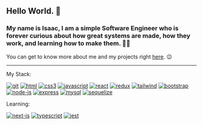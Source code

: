 ## Hello World. 👋

### My name is Isaac, I am a simple Software Engineer who is forever curious about how great systems are made, how they work, and learning how to make them. 👨‍💻 

You can get to know more about me and my projects right [here](https://campsite.bio/codigoisaac). 😉

---

My Stack:

[![git](https://user-images.githubusercontent.com/37576563/160243346-1beba7ff-ca40-4333-a7d8-64bec86000ac.png)](https://git-scm.com/)
[![html](https://user-images.githubusercontent.com/37576563/160243759-a12f5a1b-581c-454b-8a5d-7e86d1aadd2e.png)](https://en.wikipedia.org/wiki/HTML5)
[![css3](https://user-images.githubusercontent.com/37576563/160243802-4d180142-c4d5-49e9-99f8-8d2d1a3546f3.png)](https://en.wikipedia.org/wiki/CSS)
[![javascript](https://user-images.githubusercontent.com/37576563/160047811-bab27e83-35d6-4a27-925b-9b996c573a49.png)](https://en.wikipedia.org/wiki/JavaScript)
[![react](https://user-images.githubusercontent.com/37576563/160046597-131c748c-9609-4836-a8da-678345d29537.png)](https://reactjs.org/)
[![redux](https://user-images.githubusercontent.com/37576563/160047687-15f0aa28-fdce-477d-b543-32131f4ae318.png)](https://redux.js.org/)
[![tailwind](https://user-images.githubusercontent.com/37576563/160243021-28610e05-79e3-41f6-9470-d969d75637fa.png)](https://tailwindcss.com)
[![bootstrap](https://user-images.githubusercontent.com/37576563/199377146-72bc245c-4589-4ec6-a2a8-3be955569bc0.png)](https://getbootstrap.com/)
[![node-js](https://user-images.githubusercontent.com/37576563/160046386-57c9f15f-1876-4bfc-a265-49c2e4eefa89.png)](https://nodejs.org/)
[![express](https://user-images.githubusercontent.com/37576563/163659798-6b3ec94e-21cb-4d80-bd5a-60de5687a10d.png)](http://expressjs.com/)
[![mysql](https://user-images.githubusercontent.com/37576563/160047582-d90a2605-61d9-4a8d-a6eb-1ef781e33eeb.png)](https://www.mysql.com/)
[![sequelize](https://user-images.githubusercontent.com/37576563/160049581-ef32f180-80a6-4d2b-8324-2e3482515dab.png)](https://sequelize.org/)

Learning:

[![next-js](https://user-images.githubusercontent.com/37576563/194781543-fbc505cb-db6f-4861-8027-869b98160f60.png)](https://nextjs.org/)
[![typescript](https://user-images.githubusercontent.com/37576563/189236780-91992aa3-cbbb-41eb-9fc9-09a2c5af9dc9.png)](https://www.typescriptlang.org/)
[![jest](https://user-images.githubusercontent.com/37576563/189237033-8d81521b-2fd3-4e3b-8fb3-ca2039af87f3.png)](https://jestjs.io/)
